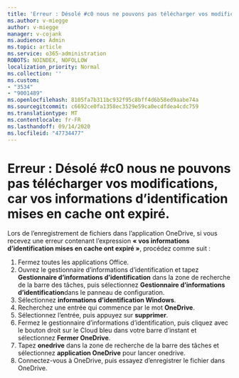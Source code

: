 ```yaml
---
title: 'Erreur : Désolé #c0 nous ne pouvons pas télécharger vos modifications, car vos informations d’identification mises en cache ont expiré.'
ms.author: v-miegge
author: v-miegge
manager: v-cojank
ms.audience: Admin
ms.topic: article
ms.service: o365-administration
ROBOTS: NOINDEX, NOFOLLOW
localization_priority: Normal
ms.collection: ''
ms.custom:
- "3534"
- "9001489"
ms.openlocfilehash: 8105fa7b311bc932f95c8bff4d6b58ed9aabe74a
ms.sourcegitcommit: c6692ce0fa1358ec3529e59ca0ecdfdea4cdc759
ms.translationtype: MT
ms.contentlocale: fr-FR
ms.lasthandoff: 09/14/2020
ms.locfileid: "47734477"
---
```

# <a name="error-we-cant-upload-or-download-your-changes-because-your-cached-credentials-have-expired"></a>Erreur : Désolé #c0 nous ne pouvons pas télécharger vos modifications, car vos informations d’identification mises en cache ont expiré.

Lors de l’enregistrement de fichiers dans l’application OneDrive, si vous recevez une erreur contenant l’expression **« vos informations d’identification mises en cache ont expiré »**, procédez comme suit :

1. Fermez toutes les applications Office.
1. Ouvrez le gestionnaire d’informations d’identification et tapez **Gestionnaire d’informations d’identification** dans la zone de recherche de la barre des tâches, puis sélectionnez **Gestionnaire d’informations d’identification**dans le panneau de configuration.
1. Sélectionnez **informations d’identification Windows**.
1. Recherchez une entrée qui commence par le mot **OneDrive**.
1. Sélectionnez l’entrée, puis appuyez sur **supprimer**.
1. Fermez le gestionnaire d’informations d’identification, puis cliquez avec le bouton droit sur le Cloud bleu dans votre barre d’instant et sélectionnez **Fermer OneDrive**.
1. Tapez **onedrive** dans la zone de recherche de la barre des tâches et sélectionnez **application OneDrive** pour lancer onedrive.
1. Connectez-vous à OneDrive, puis essayez d’enregistrer le fichier dans OneDrive.
